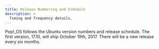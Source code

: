 ```yaml
---
title: Release Numbering and Schedule
description: >
  Timing and frequency details.
---
```

Pop!\_OS follows the Ubuntu version numbers and release schedule. The first version, 17.10, will ship October 19th, 2017. There will be a new release every six months.
